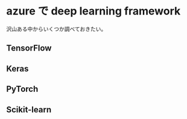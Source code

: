 # azure で deep learning framework

沢山ある中からいくつか調べておきたい。

## TensorFlow
## Keras
## PyTorch
## Scikit-learn
